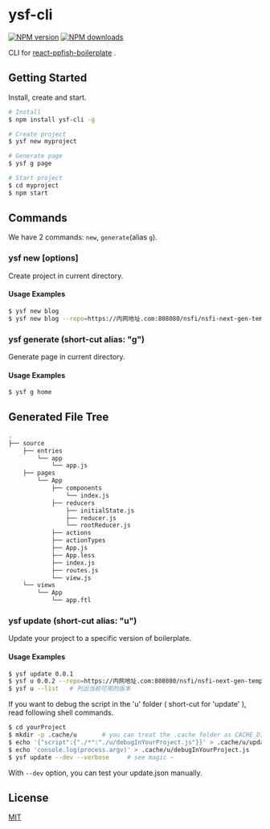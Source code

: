 
# ysf-cli

[![NPM version](https://img.shields.io/npm/v/ysf-cli.svg?style=flat)](https://npmjs.org/package/ysf-cli)
[![NPM downloads](http://img.shields.io/npm/dm/ysf-cli.svg?style=flat)](https://npmjs.org/package/ysf-cli)

CLI for [react-ppfish-boilerplate](https://github.com/NSFI/react-ppfish-boilerplate) .

## Getting Started

Install, create and start.

```bash
# Install
$ npm install ysf-cli -g

# Create project
$ ysf new myproject

# Generate page
$ ysf g page

# Start project
$ cd myproject
$ npm start
```

## Commands

We have 2 commands: `new`, `generate`(alias `g`).

### ysf new [options]

Create project in current directory.

#### Usage Examples

```bash
$ ysf new blog
$ ysf new blog --repo=https://内网地址.com:808080/nsfi/nsfi-next-gen-template.git
```

### ysf generate <page> (short-cut alias: "g")

Generate page in current directory. 

#### Usage Examples

```bash
$ ysf g home
```

## Generated File Tree

```bash
.
├── source                    
    ├── entries            
        └── app     
        	└── app.js     
    ├── pages         
        └── App     
    		├── components    
    			└── index.js       
    		├── reducers    
	    		├── initialState.js    
	    		├── reducer.js    
    			└── rootReducer.js      
    		├── actions       
    		├── actionTypes  
    		├── App.js      
    		├── App.less   
    		├── index.js   
    		├── routes.js   
    		└── view.js          
	└── views          
	    └── App     
	    	└── app.ftl    
```

### ysf update <version> (short-cut alias: "u")

Update your project to a specific version of boilerplate. 

#### Usage Examples

```bash
$ ysf update 0.0.1
$ ysf u 0.0.2 --repo=https://内网地址.com:808080/nsfi/nsfi-next-gen-template.git
$ ysf u --list   # 列出当前可用的版本
```

If you want to debug the script in the 'u' folder ( short-cut for 'update' ), read following shell commands.

```bash
$ cd yourProject
$ mkdir -p .cache/u       # you can treat the .cache folder as CACHE_DIR 
$ echo '{"script":{"./*":"./u/debugInYourProject.js"}}' > .cache/u/update.json
$ echo 'console.log(process.argv)' > .cache/u/debugInYourProject.js
$ ysf update --dev --verbose     # see magic ~
```

With `--dev` option, you can test your update.json manually.

## License

[MIT](https://tldrlegal.com/license/mit-license)
